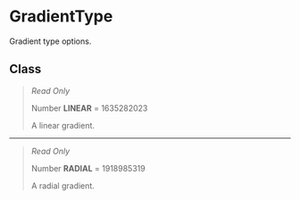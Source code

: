 # GradientType
Gradient type options.

## Class
> *Read Only* 
> 
> Number **LINEAR** = 1635282023
> 
> A linear gradient.
*** 
> *Read Only* 
> 
> Number **RADIAL** = 1918985319
> 
> A radial gradient.

